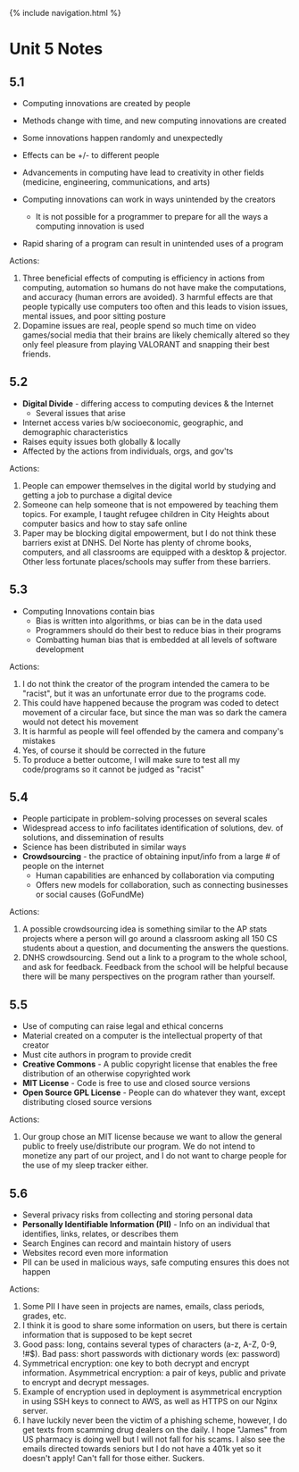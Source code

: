 {% include navigation.html %}

# Unit 5 Notes

## 5.1

* Computing innovations are created by people
* Methods change with time, and new computing innovations are created
* Some innovations happen randomly and unexpectedly
* Effects can be +/- to different people
* Advancements in computing have lead to creativity in other fields (medicine, engineering, communications, and arts)
* Computing innovations can work in ways unintended by the creators

  * It is not possible for a programmer to prepare for all the ways a computing innovation is used
* Rapid sharing of a program can result in unintended uses of a program


Actions:

1. Three beneficial effects of computing is efficiency in actions from computing, automation so humans do not have make the computations, and accuracy (human errors are avoided). 3 harmful effects are that people typically use computers too often and this leads to vision issues, mental issues, and poor sitting posture
2. Dopamine issues are real, people spend so much time on video games/social media that their brains are likely chemically altered so they only feel pleasure from playing VALORANT and snapping their best friends.

## 5.2

* **Digital Divide** - differing access to computing devices & the Internet
  * Several issues that arise
* Internet access varies b/w socioeconomic, geographic, and demographic characteristics
* Raises equity issues both globally & locally
* Affected by the actions from individuals, orgs, and gov'ts

Actions:

1. People can empower themselves in the digital world by studying and getting a job to purchase a digital device
2. Someone can help someone that is not empowered by teaching them topics. For example, I taught refugee children in City Heights about computer basics and how to stay safe online
3. Paper may be blocking digital empowerment, but I do not think these barriers exist at DNHS. Del Norte has plenty of chrome books, computers, and all classrooms are equipped with a desktop & projector. Other less fortunate places/schools may suffer from these barriers.



## 5.3

* Computing Innovations contain bias
  * Bias is written into algorithms, or bias can be in the data used
  * Programmers should do their best to reduce bias in their programs
  * Combatting human bias that is embedded at all levels of software development

Actions:

1. I do not think the creator of the program intended the camera to be "racist", but it was an unfortunate error due to the programs code. 
2. This could have happened because the program was coded to detect movement of a circular face, but since the man was so dark the camera would not detect his movement
3. It is harmful as people will feel offended by the camera and company's mistakes
4. Yes, of course it should be corrected in the future
5. To produce a better outcome, I will make sure to test all my code/programs so it cannot be judged as "racist"

## 5.4

* People participate in problem-solving processes on several scales
* Widespread access to info facilitates identification of solutions, dev. of solutions, and dissemination of results
* Science has been distributed in similar ways
* **Crowdsourcing** - the practice of obtaining input/info from a large # of people on the internet
  * Human capabilities are enhanced by collaboration via computing
  * Offers new models for collaboration, such as connecting businesses or social causes (GoFundMe)

Actions:

1. A possible crowdsourcing idea is something similar to the AP stats  projects where a person will go around a classroom asking all 150 CS students about a question, and documenting the answers the questions.
2. DNHS crowdsourcing. Send out a link to a program to the whole school, and ask for feedback. Feedback from the school will be helpful because there will be many perspectives on the program rather than yourself.



## 5.5

* Use of computing can raise legal and ethical concerns
* Material created on a computer is the intellectual property of that creator
* Must cite authors in program to provide credit
* **Creative Commons** - A public copyright license that enables the free distribution of an otherwise copyrighted work
* **MIT License** - Code is free to use and closed source versions
* **Open Source GPL License** - People can do whatever they want, except distributing closed source versions

Actions:

1. Our group chose an MIT license because we want to allow the general public to freely use/distribute our program. We do not intend to monetize any part of our project, and I do not want to charge people for the use of my sleep tracker either.



## 5.6

* Several privacy risks from collecting and storing personal data
* **Personally Identifiable Information (PII)** - Info on an individual that identifies, links, relates, or describes them
* Search Engines can record and maintain history of users
* Websites record even more information
* PII can be used in malicious ways, safe computing ensures this does not happen

Actions:

1. Some PII I have seen in projects are names, emails, class periods, grades, etc.
2. I think it is good to share some information on users, but there is certain information that is supposed to be kept secret
3. Good pass: long, contains several types of characters (a-z, A-Z, 0-9, !#$). Bad pass: short passwords with dictionary words (ex: password)
4. Symmetrical encryption: one key to both decrypt and encrypt information. Asymmetrical encryption: a pair of keys, public and private to encrypt and decrypt messages.
5. Example of encryption used in deployment is asymmetrical encryption in using SSH keys to connect to AWS, as well as HTTPS on our Nginx server.
6. I have luckily never been the victim of a phishing scheme, however, I do get texts from scamming drug dealers on the daily. I hope "James" from US pharmacy is doing well but I will not fall for his scams. I also see the emails directed towards seniors but I do not have a 401k yet so it doesn't apply! Can't fall for those either. Suckers. 
